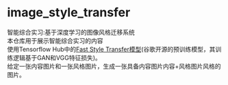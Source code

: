 # image_style_transfer
智能综合实习:基于深度学习的图像风格迁移系统  
本仓库用于展示智能综合实习的内容  
使用Tensorflow Hub中的[Fast Style Transfer模型](https://tfhub.dev/google/magenta/arbitrary-image-stylization-v1-256/2)(谷歌开源的预训练模型，其训练逻辑基于GAN和VGG特征损失)。  
给定一张内容图片和一张风格图片，生成一张具备内容图片内容+风格图片风格的图片。
